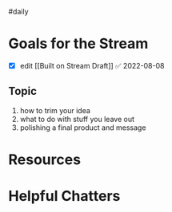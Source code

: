 #daily

# Goals for the Stream

- [x] edit [[Built on Stream Draft]] ✅ 2022-08-08

## Topic

1. how to trim your idea
2. what to do with stuff you leave out
3. polishing a final product and message

# Resources

# Helpful Chatters